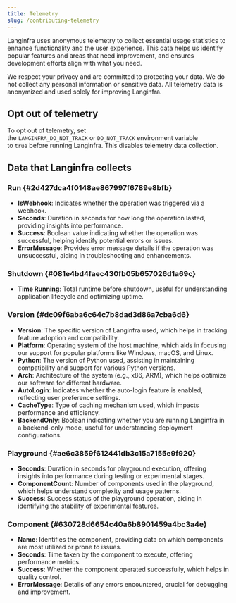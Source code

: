 ```yaml
---
title: Telemetry
slug: /contributing-telemetry
---
```


Langinfra uses anonymous telemetry to collect essential usage statistics to enhance functionality and the user experience. This data helps us identify popular features and areas that need improvement, and ensures development efforts align with what you need.

We respect your privacy and are committed to protecting your data. We do not collect any personal information or sensitive data. All telemetry data is anonymized and used solely for improving Langinfra.

## Opt out of telemetry

To opt out of telemetry, set the `LANGINFRA_DO_NOT_TRACK` or `DO_NOT_TRACK` environment variable to `true` before running Langinfra. This disables telemetry data collection.

## Data that Langinfra collects

### Run {#2d427dca4f0148ae867997f6789e8bfb}

- **IsWebhook**: Indicates whether the operation was triggered via a webhook.
- **Seconds**: Duration in seconds for how long the operation lasted, providing insights into performance.
- **Success**: Boolean value indicating whether the operation was successful, helping identify potential errors or issues.
- **ErrorMessage**: Provides error message details if the operation was unsuccessful, aiding in troubleshooting and enhancements.

### Shutdown {#081e4bd4faec430fb05b657026d1a69c}

- **Time Running**: Total runtime before shutdown, useful for understanding application lifecycle and optimizing uptime.

### Version {#dc09f6aba6c64c7b8dad3d86a7cba6d6}

- **Version**: The specific version of Langinfra used, which helps in tracking feature adoption and compatibility.
- **Platform**: Operating system of the host machine, which aids in focusing our support for popular platforms like Windows, macOS, and Linux.
- **Python**: The version of Python used, assisting in maintaining compatibility and support for various Python versions.
- **Arch**: Architecture of the system (e.g., x86, ARM), which helps optimize our software for different hardware.
- **AutoLogin**: Indicates whether the auto-login feature is enabled, reflecting user preference settings.
- **CacheType**: Type of caching mechanism used, which impacts performance and efficiency.
- **BackendOnly**: Boolean indicating whether you are running Langinfra in a backend-only mode, useful for understanding deployment configurations.

### Playground {#ae6c3859f612441db3c15a7155e9f920}

- **Seconds**: Duration in seconds for playground execution, offering insights into performance during testing or experimental stages.
- **ComponentCount**: Number of components used in the playground, which helps understand complexity and usage patterns.
- **Success**: Success status of the playground operation, aiding in identifying the stability of experimental features.

### Component {#630728d6654c40a6b8901459a4bc3a4e}

- **Name**: Identifies the component, providing data on which components are most utilized or prone to issues.
- **Seconds**: Time taken by the component to execute, offering performance metrics.
- **Success**: Whether the component operated successfully, which helps in quality control.
- **ErrorMessage**: Details of any errors encountered, crucial for debugging and improvement.


